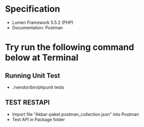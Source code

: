 # Specification
- Lumen Framework 5.5.2 (PHP)
- Documentation: Postman

# Try run the following command below at Terminal

## Running Unit Test
- ./vendor/bin/phpunit tests

## TEST RESTAPI
- Import file "Akbar-paket.postman_collection.json" into Postman
- Test API in Package folder
